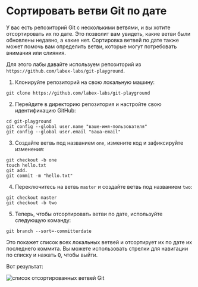# Сортировать ветви Git по дате

У вас есть репозиторий Git с несколькими ветвями, и вы хотите отсортировать их по дате. Это позволит вам увидеть, какие ветви были обновлены недавно, а какие нет. Сортировка ветвей по дате также может помочь вам определить ветви, которые могут потребовать внимания или слияния.

Для этого лабы давайте используем репозиторий из `https://github.com/labex-labs/git-playground`.

1. Клонируйте репозиторий на свою локальную машину:

```shell
git clone https://github.com/labex-labs/git-playground
```

2. Перейдите в директорию репозитория и настройте свою идентификацию GitHub:

```shell
cd git-playground
git config --global user.name "ваше-имя-пользователя"
git config --global user.email "ваша-email"
```

3. Создайте ветвь под названием `one`, измените код и зафиксируйте изменения:

```shell
git checkout -b one
touch hello.txt
git add.
git commit -m "hello.txt"
```

4. Переключитесь на ветвь `master` и создайте ветвь под названием `two`:

```shell
git checkout master
git checkout -b two
```

5. Теперь, чтобы отсортировать ветви по дате, используйте следующую команду:

```shell
git branch --sort=-committerdate
```

Это покажет список всех локальных ветвей и отсортирует их по дате их последнего коммита. Вы можете использовать стрелки для навигации по списку и нажать <kbd>Q</kbd>, чтобы выйти.

Вот результат:

![список отсортированных ветвей Git](../assets/challenge-sort-branches-by-date.png)
